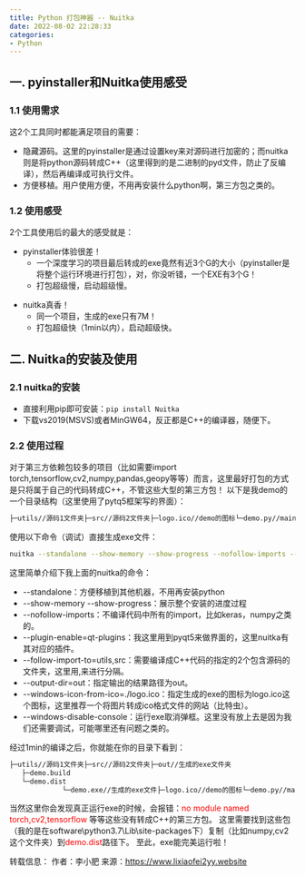 ```yaml
---
title: Python 打包神器 -- Nuitka  
date: 2022-08-02 22:28:33
categories: 
- Python
---
```


## 一. pyinstaller和Nuitka使用感受
### 1.1 使用需求
这2个工具同时都能满足项目的需要：
+ 隐藏源码。这里的pyinstaller是通过设置key来对源码进行加密的；而nuitka则是将python源码转成C++（这里得到的是二进制的pyd文件，防止了反编译），然后再编译成可执行文件。
+ 方便移植。用户使用方便，不用再安装什么python啊，第三方包之类的。

### 1.2 使用感受
2个工具使用后的最大的感受就是：
+ pyinstaller体验很差！
  + 一个深度学习的项目最后转成的exe竟然有近3个G的大小（pyinstaller是将整个运行环境进行打包），对，你没听错，一个EXE有3个G！
  + 打包超级慢，启动超级慢。
* nuitka真香！
  + 同一个项目，生成的exe只有7M！
  + 打包超级快（1min以内），启动超级快。
 
## 二. Nuitka的安装及使用
### 2.1 nuitka的安装

+ 直接利用pip即可安装：`pip install Nuitka`
+ 下载vs2019(MSVS)或者MinGW64，反正都是C++的编译器，随便下。

### 2.2 使用过程
对于第三方依赖包较多的项目（比如需要import torch,tensorflow,cv2,numpy,pandas,geopy等等）而言，这里最好打包的方式是只将属于自己的代码转成C++，不管这些大型的第三方包！
以下是我demo的一个目录结构（这里使用了pytq5框架写的界面）：
``` bash
├─utils//源码1文件夹├─src//源码2文件夹├─logo.ico//demo的图标└─demo.py//main文件
```
使用以下命令（调试）直接生成exe文件：
``` bash
nuitka --standalone --show-memory --show-progress --nofollow-imports --plugin-enable=qt-plugins --follow-import-to=utils,src --output-dir=out --windows-icon-from-ico=./logo.ico demo.py
```
这里简单介绍下我上面的nuitka的命令：
+ --standalone：方便移植到其他机器，不用再安装python
+ --show-memory --show-progress：展示整个安装的进度过程
+ --nofollow-imports：不编译代码中所有的import，比如keras，numpy之类的。
+ --plugin-enable=qt-plugins：我这里用到pyqt5来做界面的，这里nuitka有其对应的插件。
+ --follow-import-to=utils,src：需要编译成C++代码的指定的2个包含源码的文件夹，这里用,来进行分隔。
+ --output-dir=out：指定输出的结果路径为out。
+ --windows-icon-from-ico=./logo.ico：指定生成的exe的图标为logo.ico这个图标，这里推荐一个将图片转成ico格式文件的网站（比特虫）。
+ --windows-disable-console：运行exe取消弹框。这里没有放上去是因为我们还需要调试，可能哪里还有问题之类的。

经过1min的编译之后，你就能在你的目录下看到：
``` bash
├─utils//源码1文件夹├─src//源码2文件夹├─out//生成的exe文件夹   
   ├─demo.build   
   └─demo.dist 
             └─demo.exe//生成的exe文件├─logo.ico//demo的图标└─demo.py//main文件
```
当然这里你会发现真正运行exe的时候，会报错：<font color=red>no module named torch,cv2,tensorflow</font> 等等这些没有转成C++的第三方包。
这里需要找到这些包（我的是在software\python3.7\Lib\site-packages下）复制（比如numpy,cv2这个文件夹）到<font color=red>demo.dist</font>路径下。
至此，exe能完美运行啦！

转载信息：
作者：李小肥
来源：https://www.lixiaofei2yy.website

